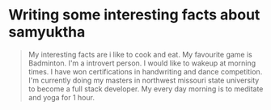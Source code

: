# Writing some interesting facts about samyuktha
> My interesting facts are i like to cook and eat. My favourite game is Badminton. I'm a introvert person. I would like to wakeup at morning times. I have won certifications in handwriting and dance competition. I'm currently doing my masters in northwest missouri state university to become a full stack developer. My every day morning is to meditate and yoga for 1 hour.



